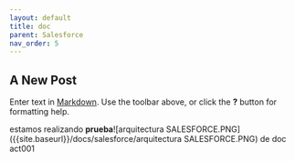 ```yaml
---
layout: default
title: doc
parent: Salesforce
nav_order: 5
---
```

## A New Post

Enter text in [Markdown](http://daringfireball.net/projects/markdown/). Use the toolbar above, or click the **?** button for formatting help.

estamos realizando **prueba**![arquitectura SALESFORCE.PNG]({{site.baseurl}}/docs/salesforce/arquitectura SALESFORCE.PNG)
 de doc
 act001
